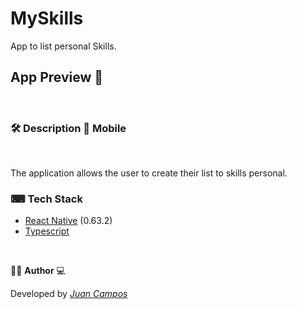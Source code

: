 <h1>
 MySkills
</h1>

<p>App to list personal Skills.</p>


## App Preview 📱


</br>

### 🛠 Description 📲 Mobile

</br>

The application allows the user to create their list to skills personal. 

### ⌨ Tech Stack

-   [React Native](https://github.com/facebook/react-native) (0.63.2)
-   [Typescript](https://www.typescriptlang.org/)


</br>

👨‍💻 **Author** 💻

Developed by [_Juan Campos_](https://www.linkedin.com/in/juancampos-ferreira/)

